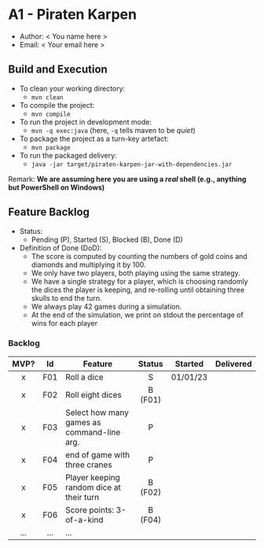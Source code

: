 # A1 - Piraten Karpen

  * Author: < You name here >
  * Email: < Your email here >

## Build and Execution

  * To clean your working directory:
    * `mvn clean`
  * To compile the project:
    * `mvn compile`
  * To run the project in development mode:
    * `mvn -q exec:java` (here, `-q` tells maven to be _quiet_)
  * To package the project as a turn-key artefact:
    * `mvn package`
  * To run the packaged delivery:
    * `java -jar target/piraten-karpen-jar-with-dependencies.jar` 

Remark: **We are assuming here you are using a _real_ shell (e.g., anything but PowerShell on Windows)**

## Feature Backlog

 * Status: 
   * Pending (P), Started (S), Blocked (B), Done (D)
 * Definition of Done (DoD):
   * The	score is	computed	by	counting	the	numbers	of	gold	coins	and	diamonds	and	multiplying	
     it	by	100.
   * We	only	have	two players,	both	playing	using	the	same	strategy.
   * We	have	a	single	strategy	 for	a	player,	which	is	choosing	randomly	 the	dices the	player	is	    keeping,	and	re-rolling	until	obtaining	three	skulls	to	end	the	turn.	
   * We	always	play	42	games during	a	simulation.
   * At	the	end	of	the	simulation,	we	print	on	stdout the	percentage	of	wins	for	each	player

### Backlog 

| MVP? | Id  | Feature  | Status  |  Started  | Delivered |
| :-:  |:-:  |---       | :-:     | :-:       | :-:       |
| x   | F01 | Roll a dice |  S | 01/01/23 |  |
| x   | F02 | Roll eight dices  |  B (F01) |   |
| x   | F03 | Select how many games as command-line arg.  |  P  |   |
| x   | F04 | end of game with three cranes | P | |
| x   | F05 | Player keeping random dice at their turn | B (F02) | | 
| x   | F06 | Score points: 3-of-a-kind | B (F04) | | 
| ... | ... | ... |

